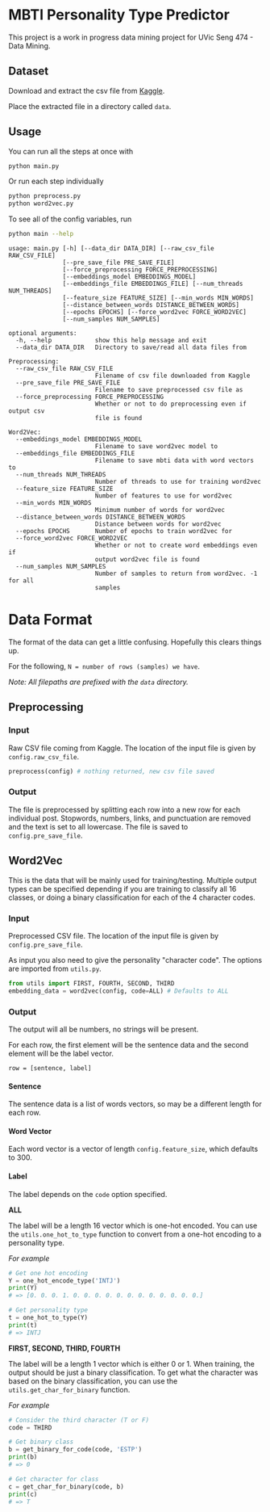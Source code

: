 # MBTI Personality Type Predictor

This project is a work in progress data mining project for UVic Seng 474 - Data Mining.

## Dataset

Download and extract the csv file from [Kaggle](https://www.kaggle.com/datasnaek/mbti-type/version/1).

Place the extracted file in a directory called `data`.

## Usage

You can run all the steps at once with

```sh
python main.py
```

Or run each step individually

```sh
python preprocess.py
python word2vec.py
```

To see all of the config variables, run

```sh
python main --help
```

```
usage: main.py [-h] [--data_dir DATA_DIR] [--raw_csv_file RAW_CSV_FILE]
               [--pre_save_file PRE_SAVE_FILE]
               [--force_preprocessing FORCE_PREPROCESSING]
               [--embeddings_model EMBEDDINGS_MODEL]
               [--embeddings_file EMBEDDINGS_FILE] [--num_threads NUM_THREADS]
               [--feature_size FEATURE_SIZE] [--min_words MIN_WORDS]
               [--distance_between_words DISTANCE_BETWEEN_WORDS]
               [--epochs EPOCHS] [--force_word2vec FORCE_WORD2VEC]
               [--num_samples NUM_SAMPLES]

optional arguments:
  -h, --help            show this help message and exit
  --data_dir DATA_DIR   Directory to save/read all data files from

Preprocessing:
  --raw_csv_file RAW_CSV_FILE
                        Filename of csv file downloaded from Kaggle
  --pre_save_file PRE_SAVE_FILE
                        Filename to save preprocessed csv file as
  --force_preprocessing FORCE_PREPROCESSING
                        Whether or not to do preprocessing even if output csv
                        file is found

Word2Vec:
  --embeddings_model EMBEDDINGS_MODEL
                        Filename to save word2vec model to
  --embeddings_file EMBEDDINGS_FILE
                        Filename to save mbti data with word vectors to
  --num_threads NUM_THREADS
                        Number of threads to use for training word2vec
  --feature_size FEATURE_SIZE
                        Number of features to use for word2vec
  --min_words MIN_WORDS
                        Minimum number of words for word2vec
  --distance_between_words DISTANCE_BETWEEN_WORDS
                        Distance between words for word2vec
  --epochs EPOCHS       Number of epochs to train word2vec for
  --force_word2vec FORCE_WORD2VEC
                        Whether or not to create word embeddings even if
                        output word2vec file is found
  --num_samples NUM_SAMPLES
                        Number of samples to return from word2vec. -1 for all
                        samples
```

# Data Format

The format of the data can get a little confusing. Hopefully this clears things up.

For the following, `N = number of rows (samples) we have`.

_Note: All filepaths are prefixed with the `data` directory._

## Preprocessing

### Input

Raw CSV file coming from Kaggle. The location of the input file is given by `config.raw_csv_file`.

```python
preprocess(config) # nothing returned, new csv file saved
```

### Output

The file is preprocessed by splitting each row into a new row for each individual post. Stopwords, numbers, links, and punctuation are removed and the text is set to all lowercase. The file is saved to `config.pre_save_file`.

## Word2Vec

This is the data that will be mainly used for training/testing. Multiple output types can be specified depending if you are training to classify all 16 classes, or doing a binary classification for each of the 4 character codes.

### Input

Preprocessed CSV file. The location of the input file is given by `config.pre_save_file`.

As input you also need to give the personality "character code". The options are imported from `utils.py`.

```python
from utils import FIRST, FOURTH, SECOND, THIRD
embedding_data = word2vec(config, code=ALL) # Defaults to ALL
```

### Output

The output will all be numbers, no strings will be present. 

For each row, the first element will be the sentence data and the second element will be the label vector.

```
row = [sentence, label]
```

#### Sentence

The sentence data is a list of words vectors, so may be a different length for each row.

#### Word Vector

Each word vector is a vector of length `config.feature_size`, which defaults to 300.

#### Label

The label depends on the `code` option specified.

**ALL**

The label will be a length 16 vector which is one-hot encoded. You can use the `utils.one_hot_to_type` function to convert from a one-hot encoding to a personality type.

_For example_

```python
# Get one hot encoding
Y = one_hot_encode_type('INTJ')
print(Y)
# => [0. 0. 0. 1. 0. 0. 0. 0. 0. 0. 0. 0. 0. 0. 0. 0.]

# Get personality type
t = one_hot_to_type(Y)
print(t)
# => INTJ

```

**FIRST, SECOND, THIRD, FOURTH**

The label will be a length 1 vector which is either 0 or 1. When training, the output should be just a binary classification. To get what the character was based on the binary classification, you can use the `utils.get_char_for_binary` function.

_For example_

```python
# Consider the third character (T or F)
code = THIRD

# Get binary class
b = get_binary_for_code(code, 'ESTP')
print(b)
# => 0

# Get character for class
c = get_char_for_binary(code, b)
print(c)
# => T
```
